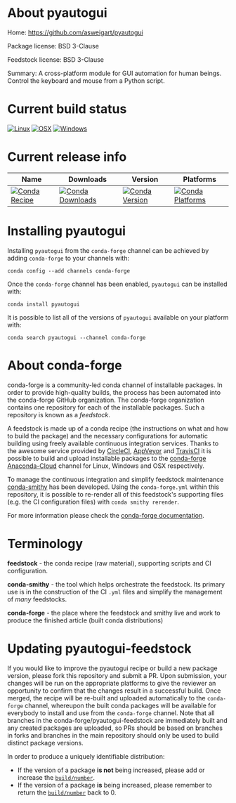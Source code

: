 About pyautogui
===============

Home: https://github.com/asweigart/pyautogui

Package license: BSD 3-Clause

Feedstock license: BSD 3-Clause

Summary: A cross-platform module for GUI automation for human beings. Control the keyboard and mouse from a Python script.



Current build status
====================

[![Linux](https://img.shields.io/circleci/project/github/conda-forge/pyautogui-feedstock/master.svg?label=Linux)](https://circleci.com/gh/conda-forge/pyautogui-feedstock)
[![OSX](https://img.shields.io/travis/conda-forge/pyautogui-feedstock/master.svg?label=macOS)](https://travis-ci.org/conda-forge/pyautogui-feedstock)
[![Windows](https://img.shields.io/appveyor/ci/conda-forge/pyautogui-feedstock/master.svg?label=Windows)](https://ci.appveyor.com/project/conda-forge/pyautogui-feedstock/branch/master)

Current release info
====================

| Name | Downloads | Version | Platforms |
| --- | --- | --- | --- |
| [![Conda Recipe](https://img.shields.io/badge/recipe-pyautogui-green.svg)](https://anaconda.org/conda-forge/pyautogui) | [![Conda Downloads](https://img.shields.io/conda/dn/conda-forge/pyautogui.svg)](https://anaconda.org/conda-forge/pyautogui) | [![Conda Version](https://img.shields.io/conda/vn/conda-forge/pyautogui.svg)](https://anaconda.org/conda-forge/pyautogui) | [![Conda Platforms](https://img.shields.io/conda/pn/conda-forge/pyautogui.svg)](https://anaconda.org/conda-forge/pyautogui) |

Installing pyautogui
====================

Installing `pyautogui` from the `conda-forge` channel can be achieved by adding `conda-forge` to your channels with:

```
conda config --add channels conda-forge
```

Once the `conda-forge` channel has been enabled, `pyautogui` can be installed with:

```
conda install pyautogui
```

It is possible to list all of the versions of `pyautogui` available on your platform with:

```
conda search pyautogui --channel conda-forge
```


About conda-forge
=================

conda-forge is a community-led conda channel of installable packages.
In order to provide high-quality builds, the process has been automated into the
conda-forge GitHub organization. The conda-forge organization contains one repository
for each of the installable packages. Such a repository is known as a *feedstock*.

A feedstock is made up of a conda recipe (the instructions on what and how to build
the package) and the necessary configurations for automatic building using freely
available continuous integration services. Thanks to the awesome service provided by
[CircleCI](https://circleci.com/), [AppVeyor](http://www.appveyor.com/)
and [TravisCI](https://travis-ci.org/) it is possible to build and upload installable
packages to the [conda-forge](https://anaconda.org/conda-forge)
[Anaconda-Cloud](http://docs.anaconda.org/) channel for Linux, Windows and OSX respectively.

To manage the continuous integration and simplify feedstock maintenance
[conda-smithy](http://github.com/conda-forge/conda-smithy) has been developed.
Using the ``conda-forge.yml`` within this repository, it is possible to re-render all of
this feedstock's supporting files (e.g. the CI configuration files) with ``conda smithy rerender``.

For more information please check the [conda-forge documentation](https://conda-forge.org/docs/).

Terminology
===========

**feedstock** - the conda recipe (raw material), supporting scripts and CI configuration.

**conda-smithy** - the tool which helps orchestrate the feedstock.
                   Its primary use is in the construction of the CI ``.yml`` files
                   and simplify the management of *many* feedstocks.

**conda-forge** - the place where the feedstock and smithy live and work to
                  produce the finished article (built conda distributions)


Updating pyautogui-feedstock
============================

If you would like to improve the pyautogui recipe or build a new
package version, please fork this repository and submit a PR. Upon submission,
your changes will be run on the appropriate platforms to give the reviewer an
opportunity to confirm that the changes result in a successful build. Once
merged, the recipe will be re-built and uploaded automatically to the
`conda-forge` channel, whereupon the built conda packages will be available for
everybody to install and use from the `conda-forge` channel.
Note that all branches in the conda-forge/pyautogui-feedstock are
immediately built and any created packages are uploaded, so PRs should be based
on branches in forks and branches in the main repository should only be used to
build distinct package versions.

In order to produce a uniquely identifiable distribution:
 * If the version of a package **is not** being increased, please add or increase
   the [``build/number``](http://conda.pydata.org/docs/building/meta-yaml.html#build-number-and-string).
 * If the version of a package **is** being increased, please remember to return
   the [``build/number``](http://conda.pydata.org/docs/building/meta-yaml.html#build-number-and-string)
   back to 0.